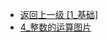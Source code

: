 - [返回上一级 [1_基础]](page/后端/JavaNote/2_Java(书栈)/2_快速入门/1_基础/)
- [4_整数的运算图片](page/后端/JavaNote/2_Java(书栈)/2_快速入门/1_基础/4_整数的运算图片/)
